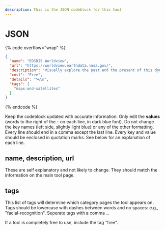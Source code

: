 ```yaml
---
description: This is the JSON codeblock for this tool
---
```


# JSON

{% code overflow="wrap" %}
```json
{
  "name": "EOSDIS Worldview",
  "url": "https://worldview.earthdata.nasa.gov/",
  "description": "Visually explore the past and the present of this dynamic planet from a satellite's perspective. Select from an array of stories below to learn more about Worldview, the satellite imagery we provide and events occurring around the world.",
  "cost": "Free",
  "details": "🛰️\n",
  "tags": [
    "maps-and-satellites"
  ]
}
```
{% endcode %}

Keep the codeblock updated with accurate information. Only edit the **values** (words to the right of the `:` on each line, in dark blue font). Do not change the key names (left side, slightly light blue) or any of the other formatting. Every line should end in a comma except the last line. Every key and value should be enclosed in quotation marks. See below for an explanation of each line.&#x20;

## name, description, url

These are self explanatory and not likely to change. They should match the information on the main tool page.

## tags

This list of tags will determine which category pages the tool appears on. Tags should be lowercase with dashes between words and no spaces: e.g., "facial-recognition". Seperate tags with a comma `,`.

If a tool is completely free to use, include the tag "free".

